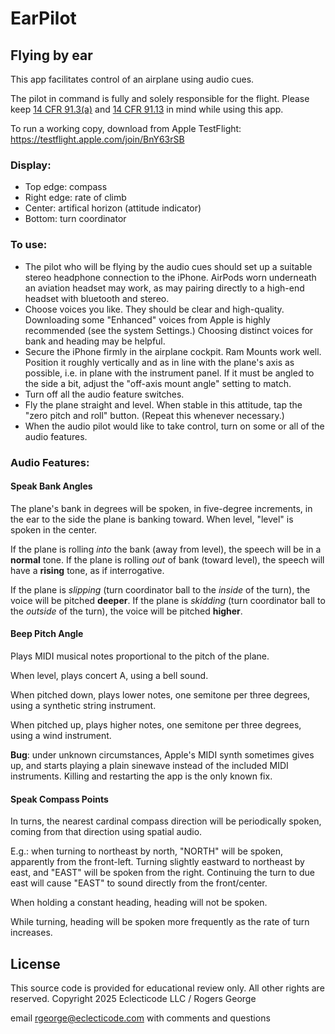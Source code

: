# EarPilot

## Flying by ear

This app facilitates control of an airplane using audio cues.

The pilot in command is fully and solely responsible for the flight. Please keep [14 CFR 91.3(a)][1] and [14 CFR 91.13][2] in mind while using this app.

To run a working copy, download from Apple TestFlight: https://testflight.apple.com/join/BnY63rSB

### Display:

- Top edge: compass
- Right edge: rate of climb
- Center: artifical horizon (attitude indicator)
- Bottom: turn coordinator 

### To use:

- The pilot who will be flying by the audio cues should set up a suitable stereo headphone connection to the iPhone. AirPods worn underneath an aviation headset may work, as may pairing directly to a high-end headset with bluetooth and stereo.
- Choose voices you like. They should be clear and high-quality. Downloading some "Enhanced" voices from Apple is highly recommended (see the system Settings.) Choosing distinct voices for bank and heading may be helpful.
- Secure the iPhone firmly in the airplane cockpit. Ram Mounts work well. Position it roughly vertically and as in line with the plane's axis as possible, i.e. in plane with the instrument panel. If it must be angled to the side a bit, adjust the "off-axis mount angle" setting to match.
- Turn off all the audio feature switches.
- Fly the plane straight and level. When stable in this attitude, tap the "zero pitch and roll" button. (Repeat this whenever necessary.)
- When the audio pilot would like to take control, turn on some or all of the audio features.

### Audio Features:

#### Speak Bank Angles

The plane's bank in degrees will be spoken, in five-degree increments, in the ear to the side the plane is banking toward. When level, "level" is spoken in the center.

If the plane is rolling *into* the bank (away from level), the speech will be in a **normal** tone. If the plane is rolling *out* of bank (toward level), the speech will have a **rising** tone, as if interrogative.

If the plane is *slipping* (turn coordinator ball to the *inside* of the turn), the voice will be pitched **deeper**. If the plane is *skidding* (turn coordinator ball to the *outside* of the turn), the voice will be pitched **higher**.

#### Beep Pitch Angle

Plays MIDI musical notes proportional to the pitch of the plane.

When level, plays concert A, using a bell sound.

When pitched down, plays lower notes, one semitone per three degrees, using a synthetic string instrument.

When pitched up, plays higher notes, one semitone per three degrees, using a wind instrument.

**Bug**: under unknown circumstances, Apple's MIDI synth sometimes gives up, and starts playing a plain sinewave instead of the included MIDI instruments. Killing and restarting the app is the only known fix. 

#### Speak Compass Points

In turns, the nearest cardinal compass direction will be periodically spoken, coming from that direction using spatial audio.

E.g.: when turning to northeast by north, "NORTH" will be spoken, apparently from the front-left. Turning slightly eastward to northeast by east, and "EAST" will be spoken from the right. Continuing the turn to due east will cause "EAST" to sound directly from the front/center.

When holding a constant heading, heading will not be spoken.

While turning, heading will be spoken more frequently as the rate of turn increases.

## License

This source code is provided for educational review only. All other rights are reserved. Copyright 2025 Eclecticode LLC / Rogers George

email <rgeorge@eclecticode.com> with comments and questions

[1]: https://www.ecfr.gov/current/title-14/part-91/section-91.3#p-91.3(a)
[2]: https://www.ecfr.gov/current/title-14/section-91.13
